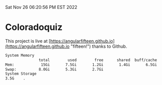 Sat Nov 26 06:20:56 PM EST 2022

# Coloradoquiz


This project is live at [https://angularfifteen.github.io](https://angularfifteen.github.io "fifteen!") thanks to Github.

```bash
System Memory
               total        used        free      shared  buff/cache   available
Mem:            15Gi       7.5Gi       1.2Gi       1.4Gi       6.5Gi       6.0Gi
Swap:          8.0Gi       5.3Gi       2.7Gi
System Storage
3.5G	.

